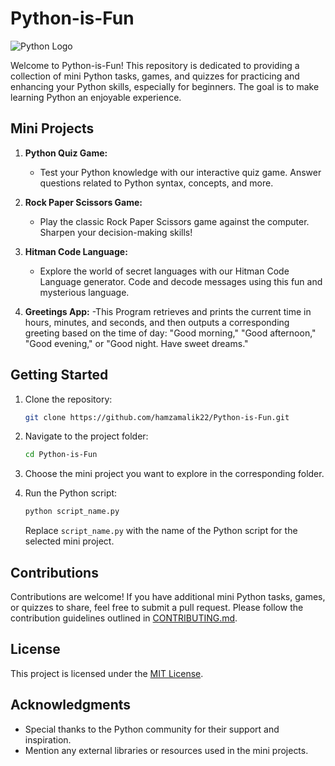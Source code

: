 # Python-is-Fun

![Python Logo](https://logonoid.com/images/python-logo.png)

Welcome to Python-is-Fun! This repository is dedicated to providing a collection of mini Python tasks, games, and quizzes for practicing and enhancing your Python skills, especially for beginners. The goal is to make learning Python an enjoyable experience.

## Mini Projects

1. **Python Quiz Game:**
   - Test your Python knowledge with our interactive quiz game. Answer questions related to Python syntax, concepts, and more.

2. **Rock Paper Scissors Game:**
   - Play the classic Rock Paper Scissors game against the computer. Sharpen your decision-making skills!

3. **Hitman Code Language:**
   - Explore the world of secret languages with our Hitman Code Language generator. Code and decode messages using this fun and mysterious language.

4. **Greetings App:**
   -This Program retrieves and prints the current time in hours, minutes, and seconds, and then outputs a corresponding greeting based on the time of day: "Good morning," "Good afternoon," "Good evening," or "Good night. Have sweet dreams."
   
## Getting Started

1. Clone the repository:

   ```bash
   git clone https://github.com/hamzamalik22/Python-is-Fun.git
   ```

2. Navigate to the project folder:

   ```bash
   cd Python-is-Fun
   ```

3. Choose the mini project you want to explore in the corresponding folder.

4. Run the Python script:

   ```bash
   python script_name.py
   ```

   Replace `script_name.py` with the name of the Python script for the selected mini project.

## Contributions

Contributions are welcome! If you have additional mini Python tasks, games, or quizzes to share, feel free to submit a pull request. Please follow the contribution guidelines outlined in [CONTRIBUTING.md](CONTRIBUTING.md).

## License

This project is licensed under the [MIT License](LICENSE).

## Acknowledgments

- Special thanks to the Python community for their support and inspiration.
- Mention any external libraries or resources used in the mini projects.
